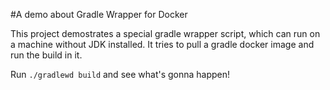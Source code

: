 #A demo about Gradle Wrapper for Docker

This project demostrates a special gradle wrapper script, which can run on a machine without JDK installed. It tries to pull a gradle docker image and run the build in it.

Run `./gradlewd build` and see what's gonna happen! 
